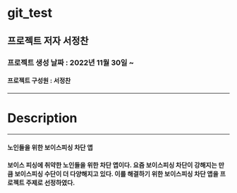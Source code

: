 # git_test
## 프로젝트 저자 서정찬
### 프로젝트 생성 날짜 : 2022년 11월 30일 ~
#### 프로젝트 구성원 : 서정찬
---
# Description
---
#### 노인들을 위한 보이스피싱 차단 앱
#### 보이스 피싱에 취약한 노인들을 위한 차단 앱이다. 요즘 보이스피싱 차단이 강해지는 만큼 보이스피싱 수단이 더 다양해지고 있다. 이를 해결하기 위한 보이스피싱 차단 앱을 프로젝트 주제로 선정하였다. 
